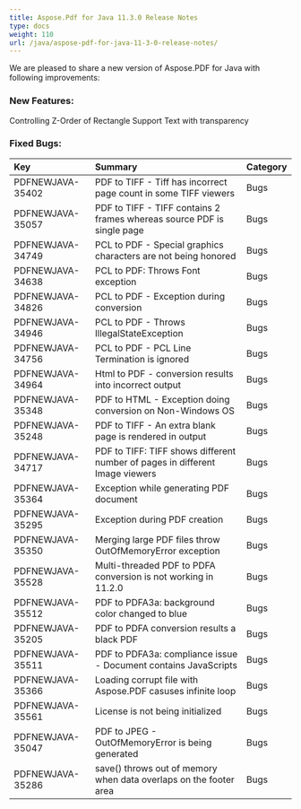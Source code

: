 ```yaml
---
title: Aspose.Pdf for Java 11.3.0 Release Notes
type: docs
weight: 110
url: /java/aspose-pdf-for-java-11-3-0-release-notes/
---
```


We are pleased to share a new version of Aspose.PDF for Java with following improvements:
### **New Features:**
Controlling Z-Order of Rectangle
Support Text with transparency
### **Fixed Bugs:**

|**Key** |**Summary** |**Category** |
| :- | :- | :- |
|PDFNEWJAVA-35402|PDF to TIFF - Tiff has incorrect page count in some TIFF viewers|Bugs|
|PDFNEWJAVA-35057|PDF to TIFF - TIFF contains 2 frames whereas source PDF is single page|Bugs|
|PDFNEWJAVA-34749|PCL to PDF - Special graphics characters are not being honored|Bugs|
|PDFNEWJAVA-34638|PCL to PDF: Throws Font exception|Bugs|
|PDFNEWJAVA-34826|PCL to PDF - Exception during conversion|Bugs|
|PDFNEWJAVA-34946|PCL to PDF - Throws IllegalStateException|Bugs|
|PDFNEWJAVA-34756|PCL to PDF - PCL Line Termination is ignored|Bugs|
|PDFNEWJAVA-34964|Html to PDF - conversion results into incorrect output|Bugs|
|PDFNEWJAVA-35348|PDF to HTML - Exception doing conversion on Non-Windows OS|Bugs|
|PDFNEWJAVA-35248|PDF to TIFF - An extra blank page is rendered in output|Bugs|
|PDFNEWJAVA-34717|PDF to TIFF: TIFF shows different number of pages in different Image viewers|Bugs|
|PDFNEWJAVA-35364|Exception while generating PDF document|Bugs|
|PDFNEWJAVA-35295|Exception during PDF creation|Bugs|
|PDFNEWJAVA-35350|Merging large PDF files throw OutOfMemoryError exception|Bugs|
|PDFNEWJAVA-35528|Multi-threaded PDF to PDFA conversion is not working in 11.2.0|Bugs|
|PDFNEWJAVA-35512|PDF to PDFA3a: background color changed to blue|Bugs|
|PDFNEWJAVA-35205|PDF to PDFA conversion results a black PDF|Bugs|
|PDFNEWJAVA-35511|PDF to PDFA3a: compliance issue - Document contains JavaScripts|Bugs|
|PDFNEWJAVA-35366|Loading corrupt file with Aspose.PDF casuses infinite loop|Bugs|
|PDFNEWJAVA-35561|License is not being initialized|Bugs|
|PDFNEWJAVA-35047|PDF to JPEG - OutOfMemoryError is being generated|Bugs|
|PDFNEWJAVA-35286|save() throws out of memory when data overlaps on the footer area|Bugs|

